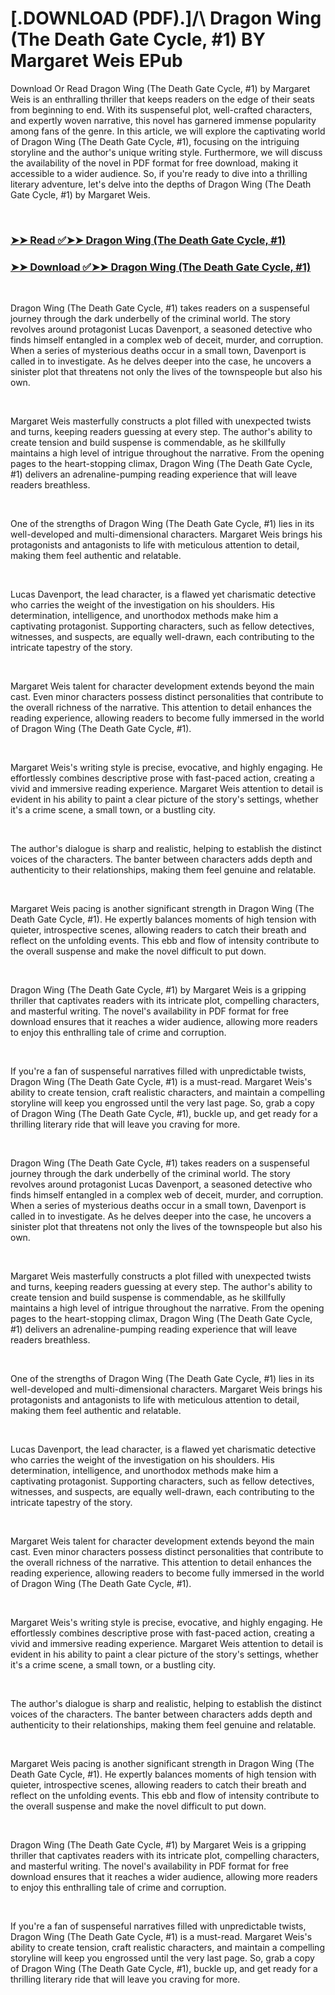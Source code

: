 # [.DOWNLOAD (PDF).]/\ Dragon Wing (The Death Gate Cycle, #1) BY Margaret Weis EPub

<p>Download Or Read Dragon Wing (The Death Gate Cycle, #1) by Margaret Weis is an enthralling thriller that keeps readers on the edge of their seats from beginning to end. With its suspenseful plot, well-crafted characters, and expertly woven narrative, this novel has garnered immense popularity among fans of the genre. In this article, we will explore the captivating world of Dragon Wing (The Death Gate Cycle, #1), focusing on the intriguing storyline and the author's unique writing style. Furthermore, we will discuss the availability of the novel in PDF format for free download, making it accessible to a wider audience. So, if you're ready to dive into a thrilling literary adventure, let's delve into the depths of Dragon Wing (The Death Gate Cycle, #1) by Margaret Weis.</p>
<p>&nbsp;</p>

### [➤➤ Read ✅➤➤ Dragon Wing (The Death Gate Cycle, #1)](https://thehelpfulbooks.blogspot.com/id/28481)

### [➤➤ Download ✅➤➤ Dragon Wing (The Death Gate Cycle, #1)](https://thehelpfulbooks.blogspot.com/id/28481)

<p>&nbsp;</p>
<p>Dragon Wing (The Death Gate Cycle, #1) takes readers on a suspenseful journey through the dark underbelly of the criminal world. The story revolves around protagonist Lucas Davenport, a seasoned detective who finds himself entangled in a complex web of deceit, murder, and corruption. When a series of mysterious deaths occur in a small town, Davenport is called in to investigate. As he delves deeper into the case, he uncovers a sinister plot that threatens not only the lives of the townspeople but also his own.</p>
<p>&nbsp;</p>
<p>Margaret Weis masterfully constructs a plot filled with unexpected twists and turns, keeping readers guessing at every step. The author's ability to create tension and build suspense is commendable, as he skillfully maintains a high level of intrigue throughout the narrative. From the opening pages to the heart-stopping climax, Dragon Wing (The Death Gate Cycle, #1) delivers an adrenaline-pumping reading experience that will leave readers breathless.</p>
<p>&nbsp;</p>
<p>One of the strengths of Dragon Wing (The Death Gate Cycle, #1) lies in its well-developed and multi-dimensional characters. Margaret Weis brings his protagonists and antagonists to life with meticulous attention to detail, making them feel authentic and relatable.</p>
<p>&nbsp;</p>
<p>Lucas Davenport, the lead character, is a flawed yet charismatic detective who carries the weight of the investigation on his shoulders. His determination, intelligence, and unorthodox methods make him a captivating protagonist. Supporting characters, such as fellow detectives, witnesses, and suspects, are equally well-drawn, each contributing to the intricate tapestry of the story.</p>
<p>&nbsp;</p>
<p>Margaret Weis talent for character development extends beyond the main cast. Even minor characters possess distinct personalities that contribute to the overall richness of the narrative. This attention to detail enhances the reading experience, allowing readers to become fully immersed in the world of Dragon Wing (The Death Gate Cycle, #1).</p>
<p>&nbsp;</p>
<p>Margaret Weis's writing style is precise, evocative, and highly engaging. He effortlessly combines descriptive prose with fast-paced action, creating a vivid and immersive reading experience. Margaret Weis attention to detail is evident in his ability to paint a clear picture of the story's settings, whether it's a crime scene, a small town, or a bustling city.</p>
<p>&nbsp;</p>
<p>The author's dialogue is sharp and realistic, helping to establish the distinct voices of the characters. The banter between characters adds depth and authenticity to their relationships, making them feel genuine and relatable.</p>
<p>&nbsp;</p>
<p>Margaret Weis pacing is another significant strength in Dragon Wing (The Death Gate Cycle, #1). He expertly balances moments of high tension with quieter, introspective scenes, allowing readers to catch their breath and reflect on the unfolding events. This ebb and flow of intensity contribute to the overall suspense and make the novel difficult to put down.</p>
<p>&nbsp;</p>
<p>Dragon Wing (The Death Gate Cycle, #1) by Margaret Weis is a gripping thriller that captivates readers with its intricate plot, compelling characters, and masterful writing. The novel's availability in PDF format for free download ensures that it reaches a wider audience, allowing more readers to enjoy this enthralling tale of crime and corruption.</p>
<p>&nbsp;</p>
<p>If you're a fan of suspenseful narratives filled with unpredictable twists, Dragon Wing (The Death Gate Cycle, #1) is a must-read. Margaret Weis's ability to create tension, craft realistic characters, and maintain a compelling storyline will keep you engrossed until the very last page. So, grab a copy of Dragon Wing (The Death Gate Cycle, #1), buckle up, and get ready for a thrilling literary ride that will leave you craving for more.</p>
<p>&nbsp;</p>
<p>Dragon Wing (The Death Gate Cycle, #1) takes readers on a suspenseful journey through the dark underbelly of the criminal world. The story revolves around protagonist Lucas Davenport, a seasoned detective who finds himself entangled in a complex web of deceit, murder, and corruption. When a series of mysterious deaths occur in a small town, Davenport is called in to investigate. As he delves deeper into the case, he uncovers a sinister plot that threatens not only the lives of the townspeople but also his own.</p>
<p>&nbsp;</p>
<p>Margaret Weis masterfully constructs a plot filled with unexpected twists and turns, keeping readers guessing at every step. The author's ability to create tension and build suspense is commendable, as he skillfully maintains a high level of intrigue throughout the narrative. From the opening pages to the heart-stopping climax, Dragon Wing (The Death Gate Cycle, #1) delivers an adrenaline-pumping reading experience that will leave readers breathless.</p>
<p>&nbsp;</p>
<p>One of the strengths of Dragon Wing (The Death Gate Cycle, #1) lies in its well-developed and multi-dimensional characters. Margaret Weis brings his protagonists and antagonists to life with meticulous attention to detail, making them feel authentic and relatable.</p>
<p>&nbsp;</p>
<p>Lucas Davenport, the lead character, is a flawed yet charismatic detective who carries the weight of the investigation on his shoulders. His determination, intelligence, and unorthodox methods make him a captivating protagonist. Supporting characters, such as fellow detectives, witnesses, and suspects, are equally well-drawn, each contributing to the intricate tapestry of the story.</p>
<p>&nbsp;</p>
<p>Margaret Weis talent for character development extends beyond the main cast. Even minor characters possess distinct personalities that contribute to the overall richness of the narrative. This attention to detail enhances the reading experience, allowing readers to become fully immersed in the world of Dragon Wing (The Death Gate Cycle, #1).</p>
<p>&nbsp;</p>
<p>Margaret Weis's writing style is precise, evocative, and highly engaging. He effortlessly combines descriptive prose with fast-paced action, creating a vivid and immersive reading experience. Margaret Weis attention to detail is evident in his ability to paint a clear picture of the story's settings, whether it's a crime scene, a small town, or a bustling city.</p>
<p>&nbsp;</p>
<p>The author's dialogue is sharp and realistic, helping to establish the distinct voices of the characters. The banter between characters adds depth and authenticity to their relationships, making them feel genuine and relatable.</p>
<p>&nbsp;</p>
<p>Margaret Weis pacing is another significant strength in Dragon Wing (The Death Gate Cycle, #1). He expertly balances moments of high tension with quieter, introspective scenes, allowing readers to catch their breath and reflect on the unfolding events. This ebb and flow of intensity contribute to the overall suspense and make the novel difficult to put down.</p>
<p>&nbsp;</p>
<p>Dragon Wing (The Death Gate Cycle, #1) by Margaret Weis is a gripping thriller that captivates readers with its intricate plot, compelling characters, and masterful writing. The novel's availability in PDF format for free download ensures that it reaches a wider audience, allowing more readers to enjoy this enthralling tale of crime and corruption.</p>
<p>&nbsp;</p>
<p>If you're a fan of suspenseful narratives filled with unpredictable twists, Dragon Wing (The Death Gate Cycle, #1) is a must-read. Margaret Weis's ability to create tension, craft realistic characters, and maintain a compelling storyline will keep you engrossed until the very last page. So, grab a copy of Dragon Wing (The Death Gate Cycle, #1), buckle up, and get ready for a thrilling literary ride that will leave you craving for more.</p>
<p>&nbsp;</p>
